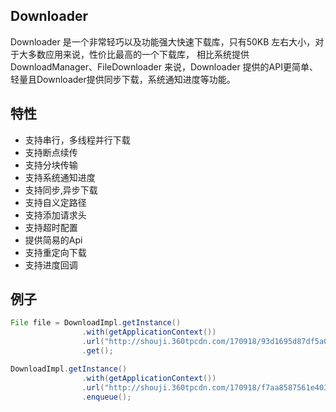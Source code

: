 ## Downloader
Downloader 是一个非常轻巧以及功能强大快速下载库，只有50KB 左右大小，对于大多数应用来说，性价比最高的一个下载库， 相比系统提供DownloadManager、FileDownloader 来说，Downloader 提供的API更简单、轻量且Downloader提供同步下载，系统通知进度等功能。

## 特性

* 支持串行，多线程并行下载
* 支持断点续传
* 支持分块传输
* 支持系统通知进度
* 支持同步,异步下载
* 支持自义定路径
* 支持添加请求头
* 支持超时配置
* 提供简易的Api
* 支持重定向下载
* 支持进度回调


## 例子

```java
File file = DownloadImpl.getInstance()
				.with(getApplicationContext())
				.url("http://shouji.360tpcdn.com/170918/93d1695d87df5a0c0002058afc0361f1/com.ss.android.article.news_636.apk")
				.get();
```

```java
DownloadImpl.getInstance()
                .with(getApplicationContext())
                .url("http://shouji.360tpcdn.com/170918/f7aa8587561e4031553316ada312ab38/com.tencent.qqlive_13049.apk")
                .enqueue();
```



